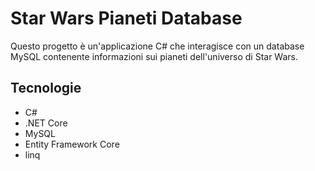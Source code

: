 # Star Wars Pianeti Database

Questo progetto è un'applicazione C# che interagisce con un database MySQL contenente informazioni sui pianeti dell'universo di Star Wars.

## Tecnologie
- C#
- .NET Core
- MySQL
- Entity Framework Core
- linq
